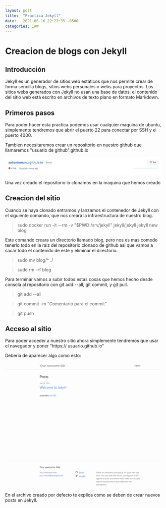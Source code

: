 ```yaml
---
layout: post
title:  "Practica Jekyll"
date:   2021-06-16 22:22:35 -0500
categories: IAW
---
```

# Creacion de blogs con Jekyll

## Introducción 

Jekyll es un generador de sitios web estáticos que nos permite crear de forma sencilla blogs, sitios webs personales o webs para proyectos. Los sitios webs generados con Jekyll no usan una base de datos, el contenido del sitio web está escrito en archivos de texto plano en formato Markdown.

## Primeros pasos

Para poder hacer esta practica podemos usar cualquier maquina de ubuntu, simplemente tendremos que abrir el puerto 22 para conectar por SSH y el puerto 4000.

Tambien necesitaremos crear un repositorio en nuestro github que llamaremos "usuario de github".github.io

![alt text](https://github.com/antoniomanu/antoniomanu.github.io/blob/main/capturas/ce5773808c91c4bca1c4a95ca18031eb.png "Captura 1")

Una vez creado el repositorio lo clonamos en la maquina que hemos creado

## Creacion del sitio

Cuando se haya clonado entramos y lanzamos el contenedor de Jekyll con el siguiente comando, que nos creará la infraestructura de nuestro blog.

> sudo docker run -it --rm -v "$PWD:/srv/jekyll" jekyll/jekyll jekyll new blog

Este comando creara un directorio llamado blog, pero nos es mas comodo tenerlo todo en la raiz del repositorio clonado de github asi que vamos a sacar todo el contenido de este y eliminar el directorio.

> sudo mv blog/* ./

> sudo rm -rf blog

Para terminar vamos a subir todos estas cosas que hemos hecho desde consola al repositorio con git add --all, git commit, y git pull.

> git add --all

> git commit -m "Comentario para el commit"

> git push

## Acceso al sitio 

Para poder acceder a nuestro sitio ahora simplemente tendremos que usar el navegador y poner "https:// usuario.github.io"

Deberia de aparecer algo como esto:

![imagen](https://github.com/antoniomanu/antoniomanu.github.io/blob/main/capturas/jekyll.png "Captura 2")

En el archivo creado por defecto te explica como se deben de crear nuevos posts en Jekyll.

